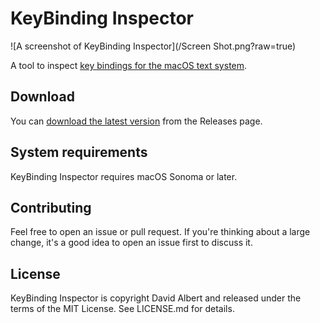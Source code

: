 # KeyBinding Inspector

![A screenshot of KeyBinding Inspector](/Screen Shot.png?raw=true)

A tool to inspect [key bindings for the macOS text system](https://developer.apple.com/library/archive/documentation/Cocoa/Conceptual/EventOverview/TextDefaultsBindings/TextDefaultsBindings.html).

## Download

You can [download the latest version](https://github.com/davidbalbert/KeyBinding-Inspector/releases/latest) from the Releases page.

## System requirements

KeyBinding Inspector requires macOS Sonoma or later.

## Contributing

Feel free to open an issue or pull request. If you're thinking about a large change, it's a good idea to open an issue first to discuss it.

## License

KeyBinding Inspector is copyright David Albert and released under the terms of the MIT License. See LICENSE.md for details.
